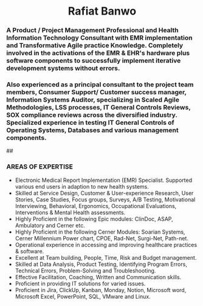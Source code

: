 <h1 align="center">Rafiat Banwo</h1>

<h3> A Product / Project Management Professional and Health Information Technology Consultant with EMR implementation and Transformative Agile practice Knowledge. Completely involved in the activations of the EMR & EHR's hardware plus software components to successfully implement iterative development systems without errors.</h3>
  


<h3> Also experienced as a principal consultant to the project team members, Consumer Support/ Customer success manager, Information Systems Auditor, specializing in Scaled Agile Methodologies, LSS processes, IT General Controls Reviews, SOX compliance reviews across the diversified industry. Specialized experience in testing IT General Controls of Operating Systems, Databases and various management components. </h3>
## 



### AREAS OF EXPERTISE
- Electronic Medical Report Implementation (EMR) Specialist. Supported various end users in adaption to new health systems.
- Skilled at Service Design, Customer & User-experience Research, User Stories, Case Studies, Focus groups, Surveys, A/B Testing, Motivational Interviewing, Behavioral,      Ergonomics, Occupational Evaluations, Interventions & Mental Health assessments.
- Highly Proficient in the following Epic modules: ClinDoc, ASAP, Ambulatory and Cerner etc.
- Highly Proficient in the following Cerner Modules: Soarian Systems, Cerner Millennium Power chart, CPOE, Rad-Net, Surgi-Net, Path-net.
- Operational experience in accessing and improving healthcare practices & software.
- Excellent at Team building, People, Time, Risk and Budget management.
- Skilled at Data Analysis, Product Testing, Identifying Program Errors, Technical Errors, Problem-Solving and Troubleshooting.
- Effective Facilitation, Coaching, Written and Communication skills.
- Proficient in providing IT solutions for varied issues.
- Proficient in Jira, ClickUp, Kanban, Monday, Notion, Microsoft word, Microsoft Excel, PowerPoint, SQL, VMware and Linux.






































